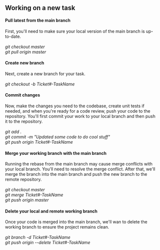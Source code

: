 ## Working on a new task

#### Pull latest from the main branch
First, you'll need to make sure your local version of the main branch is up-to-date.<br><br>
*git checkout master*<br>
*git pull origin master*


#### Create new branch
Next, create a new branch for your task.<br><br>
*git checkout -b Ticket#-TaskName*


#### Commit changes
Now, make the changes you need to the codebase, create unit tests if needed, and when you're ready for a code review, push your code to the repository. You'll first commit your work to your local branch and then push it to the repository.<br><br>
*git add .*<br>
*git commit -m "Updated some code to do cool stuff"*<br>
*git push origin Ticket#-TaskName*


#### Merge your working branch with the main branch
Running the rebase from the main branch may cause merge conflicts with your local branch. You'll need to resolve the merge conflict. After that, we'll merge the branch into the main branch and push the new branch to the remote repository.<br><br>
*git checkout master*<br>
*git merge Ticket#-TaskName*<br>
*git push origin master*


#### Delete your local and remote working branch
Once your code is merged into the main branch, we'll wan to delete the working branch to ensure the project remains clean.<br><br>
*git branch -d Ticket#-TaskName*<br>
*git push origin --delete Ticket#-TaskName*
